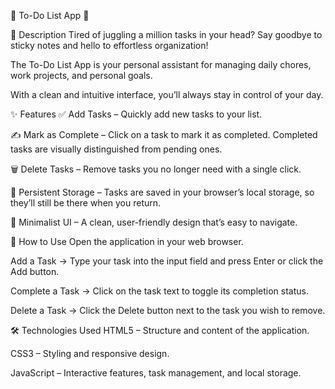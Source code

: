 📝 To-Do List App 🚀

📌 Description
Tired of juggling a million tasks in your head? Say goodbye to sticky notes and hello to effortless organization!

The To-Do List App is your personal assistant for managing daily chores, work projects, and personal goals.

With a clean and intuitive interface, you’ll always stay in control of your day.

✨ Features
✅ Add Tasks – Quickly add new tasks to your list.

✍️ Mark as Complete – Click on a task to mark it as completed. Completed tasks are visually distinguished from pending ones.

🗑️ Delete Tasks – Remove tasks you no longer need with a single click.

💾 Persistent Storage – Tasks are saved in your browser’s local storage, so they’ll still be there when you return.

🎨 Minimalist UI – A clean, user-friendly design that’s easy to navigate.

🚀 How to Use
Open the application in your web browser.

Add a Task → Type your task into the input field and press Enter or click the Add button.

Complete a Task → Click on the task text to toggle its completion status.

Delete a Task → Click the Delete button next to the task you wish to remove.

🛠️ Technologies Used
HTML5 – Structure and content of the application.

CSS3 – Styling and responsive design.

JavaScript – Interactive features, task management, and local storage.
